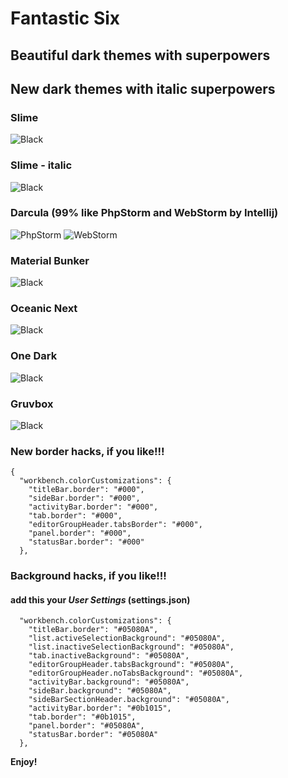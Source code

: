 # Fantastic Six


## Beautiful dark themes with superpowers
## New dark themes with italic superpowers


### Slime
![Black](https://raw.githubusercontent.com/sldobri/daily/master/images/slime.png)

### Slime - italic
![Black](https://raw.githubusercontent.com/sldobri/daily/master/images/slimeItalic.png)

### Darcula (99% like **PhpStorm** and **WebStorm** by Intellij)
![PhpStorm](https://raw.githubusercontent.com/sldobri/daily/master/images/darcula-phpstorm.png)
![WebStorm](https://raw.githubusercontent.com/sldobri/daily/master/images/darcula-webstorm.png)

### Material Bunker
![Black](https://raw.githubusercontent.com/sldobri/daily/master/images/Material.png)

### Oceanic Next
![Black](https://raw.githubusercontent.com/sldobri/daily/master/images/OceanicNext.png)

### One Dark
![Black](https://raw.githubusercontent.com/sldobri/daily/master/images/OneDark.png)

### Gruvbox
![Black](https://raw.githubusercontent.com/sldobri/daily/master/images/gruvbox.png)

### New border hacks, if you like!!!
```
{
  "workbench.colorCustomizations": {
    "titleBar.border": "#000",
    "sideBar.border": "#000",
    "activityBar.border": "#000",
    "tab.border": "#000",
    "editorGroupHeader.tabsBorder": "#000",
    "panel.border": "#000",
    "statusBar.border": "#000"
  },
```


### Background hacks, if you like!!!

#### add this your ***User Settings*** (settings.json)
```
  "workbench.colorCustomizations": {
    "titleBar.border": "#05080A",
    "list.activeSelectionBackground": "#05080A",
    "list.inactiveSelectionBackground": "#05080A",
    "tab.inactiveBackground": "#05080A",
    "editorGroupHeader.tabsBackground": "#05080A",
    "editorGroupHeader.noTabsBackground": "#05080A",
    "activityBar.background": "#05080A",
    "sideBar.background": "#05080A",
    "sideBarSectionHeader.background": "#05080A",
    "activityBar.border": "#0b1015",
    "tab.border": "#0b1015",
    "panel.border": "#05080A",
    "statusBar.border": "#05080A"
  },
  ```



**Enjoy!**
